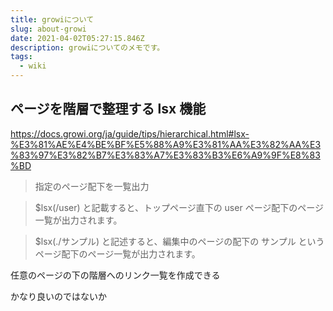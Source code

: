 ```yaml
---
title: growiについて
slug: about-growi
date: 2021-04-02T05:27:15.846Z
description: growiについてのメモです。
tags:
  - wiki
---
```

## ページを階層で整理する lsx 機能

<https://docs.growi.org/ja/guide/tips/hierarchical.html#lsx-%E3%81%AE%E4%BE%BF%E5%88%A9%E3%81%AA%E3%82%AA%E3%83%97%E3%82%B7%E3%83%A7%E3%83%B3%E6%A9%9F%E8%83%BD>

>指定のページ配下を一覧出力  

>$lsx(/user) と記載すると、トップページ直下の user ページ配下のページ一覧が出力されます。  

>$lsx(./サンプル) と記述すると、編集中のページの配下の サンプル というページ配下のページ一覧が出力されます。

任意のページの下の階層へのリンク一覧を作成できる

かなり良いのではないか
